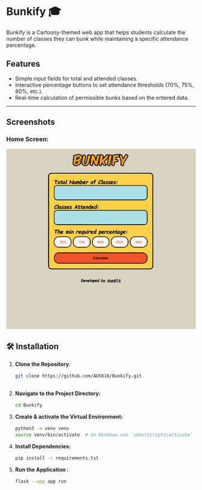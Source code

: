 # Bunkify 🎓

Bunkify is a Cartoony-themed web app that helps students calculate the number of classes they can bunk while maintaining a specific attendance percentage.


##  Features

- Simple input fields for total and attended classes.
- Interactive percentage buttons to set attendance thresholds (70%, 75%, 80%, etc.).
- Real-time calculation of permissible bunks based on the entered data.

---

##  Screenshots

### Home Screen:
![Home Screen](assets/Bunkify1.png)


## 🛠 Installation
1. **Clone the Repository**:
   ```bash
   git clone https://github.com/AUS616/Bunkify.git
  
   
2. **Navigate to the Project Directory:**
    ```bash
   cd Bunkify 
3. **Create & activate the Virtual Environment:**
   ```bash
   python3 -m venv venv
   source venv/bin/activate  # On Windows use `venv\Scripts\activate`       

7. **Install Dependencies:**
   ```bash
   pip install -r requirements.txt
9. **Run the Application :**
    ```bash
   flask --app app run
